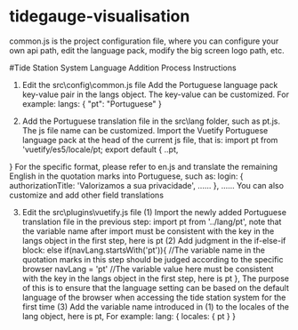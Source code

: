 # tidegauge-visualisation

common.js is the project configuration file, where you can configure your own api path, edit the language pack, modify the big screen logo path, etc.

#Tide Station System Language Addition Process Instructions

1. Edit the src\config\common.js file
Add the Portuguese language pack key-value pair in the langs object. The key-value can be customized.
For example: langs: {
               "pt": "Portuguese"
             }

2. Add the Portuguese translation file in the src\lang folder, such as pt.js. The js file name can be customized.
Import the Vuetify Portuguese language pack at the head of the current js file, that is:
import pt from 'vuetify/es5/locale/pt;
export default {
  ..pt,

}
For the specific format, please refer to en.js and translate the remaining English in the quotation marks into Portuguese, such as:
login: {
  authorizationTitle: 'Valorizamos a sua privacidade',
  ......
},
......
You can also customize and add other field translations

3. Edit the src\plugins\vuetify.js file
(1) Import the newly added Portuguese translation file in the previous step: import pt from '../lang/pt',
note that the variable name after import must be consistent with the key in the langs object in the first step, here is pt
(2) Add judgment in the if-else-if block:
else if(navLang.startsWith('pt')){ //The variable name in the quotation marks in this step should be judged according to the specific browser
  navLang = 'pt' //The variable value here must be consistent with the key in the langs object in the first step, here is pt
},
The purpose of this is to ensure that the language setting can be based on the default language of the browser when accessing the tide station system for the first time
(3) Add the variable name introduced in (1) to the locales of the lang object, here is pt,
For example: lang: {
               locales: { pt }
             }
